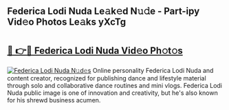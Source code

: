 ## Federica Lodi Nuda Le𝚊k𝚎d N𝚞𝚍e - Part-ipy Vid𝚎o Photos Le𝚊ks yXcTg

# <h2><a href="http://fbfcgh.evod.top/?m=Federica+Lodi+Nuda">🔗 👉🔴 Federica Lodi Nuda Vid𝚎o Ph𝚘t𝚘s</a></h2>

[![Federica Lodi Nuda N𝚞d𝚎s](https://i.imgur.com/8V9OHl7.gif)](http://fbfcgh.evod.top/?m=Federica+Lodi+Nuda)
Online personality Federica Lodi Nuda and content creator, recognized for publishing dance and lifestyle material through solo and collaborative dance routines and mini vlogs. Federica Lodi Nuda public image is one of innovation and creativity, but he's also known for his shrewd business acumen. 

